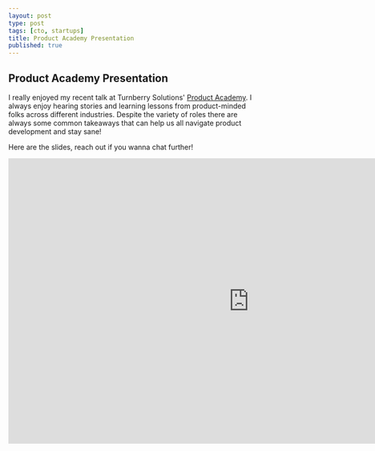 ```yaml
---
layout: post
type: post
tags: [cto, startups]
title: Product Academy Presentation
published: true
---
```


## Product Academy Presentation

I really enjoyed my recent talk at Turnberry Solutions' [Product Academy](https://www.turnberrysolutions.com/services/business-excellence/business-agility/). I always enjoy hearing stories and learning lessons from product-minded folks across different industries. Despite the variety of roles there are always some common takeaways that can help us all navigate product development and stay sane!

Here are the slides, reach out if you wanna chat further!

<iframe src="https://docs.google.com/presentation/d/11qje4-WN7JYK-jf0hYg3Yhuvxypc3dVUn8GYhUwEsL8/embed?start=false&loop=false&delayms=3000" frameborder="0" width="960" height="569" allowfullscreen="true" mozallowfullscreen="true" webkitallowfullscreen="true"></iframe>
